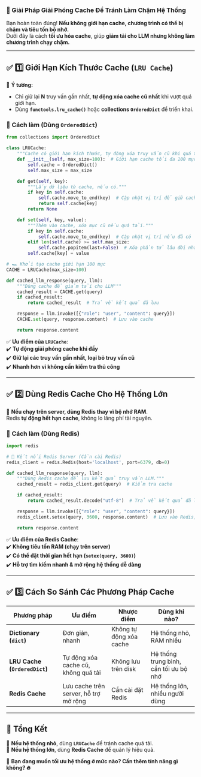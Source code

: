 ### **🚀 Giải Pháp Giải Phóng Cache Để Tránh Làm Chậm Hệ Thống**
Bạn hoàn toàn đúng! **Nếu không giới hạn cache, chương trình có thể bị chậm và tiêu tốn bộ nhớ.**  
Dưới đây là cách **tối ưu hóa cache**, giúp **giảm tải cho LLM nhưng không làm chương trình chạy chậm.**

---

## **✅ 1️⃣ Giới Hạn Kích Thước Cache (`LRU Cache`)**
📌 **Ý tưởng:**  
- Chỉ giữ lại **N** truy vấn gần nhất, **tự động xóa cache cũ nhất** khi vượt quá giới hạn.  
- Dùng **`functools.lru_cache()`** hoặc **collections `OrderedDict`** để triển khai.

### 🔹 **Cách làm (Dùng `OrderedDict`)**
```python
from collections import OrderedDict

class LRUCache:
    """Cache có giới hạn kích thước, tự động xóa truy vấn cũ khi quá tải."""
    def __init__(self, max_size=100):  # Giới hạn cache tối đa 100 mục
        self.cache = OrderedDict()
        self.max_size = max_size

    def get(self, key):
        """Lấy dữ liệu từ cache, nếu có."""
        if key in self.cache:
            self.cache.move_to_end(key)  # Cập nhật vị trí để giữ cache mới nhất
            return self.cache[key]
        return None

    def set(self, key, value):
        """Thêm vào cache, xóa mục cũ nếu quá tải."""
        if key in self.cache:
            self.cache.move_to_end(key)  # Cập nhật vị trí nếu đã có
        elif len(self.cache) >= self.max_size:
            self.cache.popitem(last=False)  # Xóa phần tử lâu đời nhất
        self.cache[key] = value

# 🏎️ Khởi tạo cache giới hạn 100 mục
CACHE = LRUCache(max_size=100)

def cached_llm_response(query, llm):
    """Dùng cache để giảm tải cho LLM"""
    cached_result = CACHE.get(query)
    if cached_result:
        return cached_result  # Trả về kết quả đã lưu

    response = llm.invoke([{"role": "user", "content": query}])
    CACHE.set(query, response.content)  # Lưu vào cache

    return response.content
```
✅ **Ưu điểm của `LRUCache`**:  
✔️ **Tự động giải phóng cache khi đầy**  
✔️ **Giữ lại các truy vấn gần nhất, loại bỏ truy vấn cũ**  
✔️ **Nhanh hơn vì không cần kiểm tra thủ công**

---

## **✅ 2️⃣ Dùng Redis Cache Cho Hệ Thống Lớn**
📌 **Nếu chạy trên server, dùng Redis thay vì bộ nhớ RAM**.  
Redis **tự động hết hạn cache**, không lo lãng phí tài nguyên.

### 🔹 **Cách làm (Dùng Redis)**
```python
import redis

# 🔗 Kết nối Redis Server (Cần cài Redis)
redis_client = redis.Redis(host='localhost', port=6379, db=0)

def cached_llm_response(query, llm):
    """Dùng Redis cache để lưu kết quả truy vấn LLM."""
    cached_result = redis_client.get(query)  # Kiểm tra cache

    if cached_result:
        return cached_result.decode("utf-8")  # Trả về kết quả đã lưu

    response = llm.invoke([{"role": "user", "content": query}])
    redis_client.setex(query, 3600, response.content)  # Lưu vào Redis, hết hạn sau 1 giờ

    return response.content
```
✅ **Ưu điểm của Redis Cache**:  
✔️ **Không tiêu tốn RAM (chạy trên server)**  
✔️ **Có thể đặt thời gian hết hạn (`setex(query, 3600)`)**  
✔️ **Hỗ trợ tìm kiếm nhanh & mở rộng hệ thống dễ dàng**  

---

## **✅ 3️⃣ Cách So Sánh Các Phương Pháp Cache**
| **Phương pháp** | **Ưu điểm** | **Nhược điểm** | **Dùng khi nào?** |
|----------------|------------|--------------|----------------|
| **Dictionary (`dict`)** | Đơn giản, nhanh | Không tự động xóa cache | Hệ thống nhỏ, RAM nhiều |
| **LRU Cache (`OrderedDict`)** | Tự động xóa cache cũ, không quá tải | Không lưu trên disk | Hệ thống trung bình, cần tối ưu bộ nhớ |
| **Redis Cache** | Lưu cache trên server, hỗ trợ mở rộng | Cần cài đặt Redis | Hệ thống lớn, nhiều người dùng |

---

## **🚀 Tổng Kết**
📌 **Nếu hệ thống nhỏ**, dùng **`LRUCache`** để tránh cache quá tải.  
📌 **Nếu hệ thống lớn**, dùng **Redis Cache** để quản lý hiệu quả.  

🚀 **Bạn đang muốn tối ưu hệ thống ở mức nào? Cần thêm tính năng gì không? 🔥**